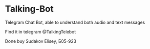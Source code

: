 # Talking-Bot
Telegram Chat Bot, able to understand both audio and text messages

Find it in telegram @TalkingTelebot

Done buy Sudakov Elisey, Б05-923

